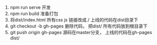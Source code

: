 1. npm run serve 开发
1. npm run build 准备打包
3. 将dist/index.html 所有css js 链接改成./
上线的代码在dist目录下
4. git checkout -b gh-pages
  删除代码， 把dist/ 所有代码放到根目录下
5. git push origin gh-pages
  源码在master分支， 上线的代码在gh-pages dist/